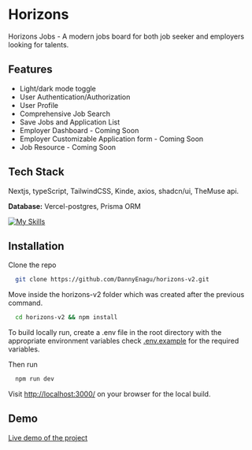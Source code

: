 
# Horizons

Horizons Jobs - A modern jobs board for both job seeker and employers looking for talents.

## Features

- Light/dark mode toggle
- User Authentication/Authorization
- User Profile
- Comprehensive Job Search
- Save Jobs and Application List
- Employer Dashboard - Coming Soon
- Employer Customizable Application form - Coming Soon
- Job Resource - Coming Soon

## Tech Stack

Nextjs, typeScript, TailwindCSS, Kinde, axios, shadcn/ui, TheMuse api.

**Database:** Vercel-postgres, Prisma ORM

[![My Skills](https://skillicons.dev/icons?i=nextjs,tailwind,prisma,vercel)](https://skillicons.dev)

## Installation

Clone the repo

```bash
  git clone https://github.com/DannyEnagu/horizons-v2.git
```

Move inside the horizons-v2 folder which was created after the previous command.

```bash
  cd horizons-v2 && npm install
```

To build locally run, create a .env file in the root directory with the appropriate environment variables check [.env.example](https://github.com/DannyEnagu/horizons-v2/blob/main/.env.example) for the required variables.

Then run

```bash
  npm run dev
```

Visit [http://localhost:3000/](http://localhost:3000/) on your browser for the local build.

## Demo

[Live demo of the project](https://horizons-jobs.vercel.app/)
